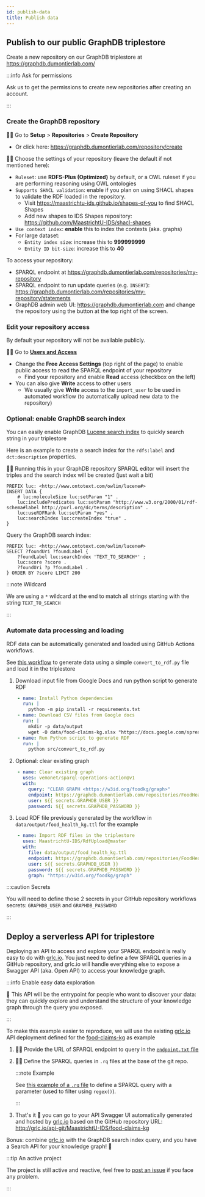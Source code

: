 ```yaml
---
id: publish-data
title: Publish data
---
```


## Publish to our public GraphDB triplestore

Create a new repository on our GraphDB triplestore at https://graphdb.dumontierlab.com/

:::info Ask for permissions

Ask us to get the permissions to create new repositories after creating an account.

:::

### Create the GraphDB repository

👩‍💻 Go to **Setup** > **Repositories** > **Create Repository**

* Or click here: https://graphdb.dumontierlab.com/repository/create

👨‍💻 Choose the settings of your repository (leave the default if not mentioned here):

* `Ruleset`: use **RDFS-Plus (Optimized)** by default, or a OWL ruleset if you are performing reasoning using OWL ontologies
* `Supports SHACL validation`: enable if you plan on using SHACL shapes to validate the RDF loaded in the repository. 
  * Visit https://maastrichtu-ids.github.io/shapes-of-you to find SHACL Shapes
  * Add new shapes to IDS Shapes repository: https://github.com/MaastrichtU-IDS/shacl-shapes
* `Use context index`: **enable** this to index the contexts (aka. graphs)
* For large dataset:
  * `Entity index size`: increase this to **999999999**
  * `Entity ID bit-size`: increase this to **40**

To access your repository:

* SPARQL endpoint at https://graphdb.dumontierlab.com/repositories/my-repository
* SPARQL endpoint to run update queries (e.g. `INSERT`): https://graphdb.dumontierlab.com/repositories/my-repository/statements
* GraphDB admin web UI: https://graphdb.dumontierlab.com and change the repository using the button at the top right of the screen.

### Edit your repository access

By default your repository will not be available publicly.

👩‍💻 Go to **[Users and Access](https://graphdb.dumontierlab.com/users)**

* Change the **Free Access Settings** (top right of the page) to enable public access to read the SPARQL endpoint of your repository
  * Find your repository and enable **Read** access (checkbox on the left)
* You can also give **Write** access to other users
  * We usually give **Write** access to the `import_user` to be used in automated workflow (to automatically upload new data to the repository)

### Optional: enable GraphDB search index

You can easily enable GraphDB [Lucene search index](https://lucene.apache.org/) to quickly search string in your triplestore

Here is an example to create a search index for the `rdfs:label` and `dct:description` properties.

👨‍💻 Running this in your GraphDB repository SPARQL editor will insert the triples and the search index will be created (just wait a bit)

```SPARQL
PREFIX luc: <http://www.ontotext.com/owlim/lucene#>
INSERT DATA { 
    # luc:moleculeSize luc:setParam "1" .
    luc:includePredicates luc:setParam "http://www.w3.org/2000/01/rdf-schema#label http://purl.org/dc/terms/description" .
    luc:useRDFRank luc:setParam "yes" .
    luc:searchIndex luc:createIndex "true" .
}
```

Query the GraphDB search index:

```SPARQL
PREFIX luc: <http://www.ontotext.com/owlim/lucene#>
SELECT ?foundUri ?foundLabel {
    ?foundLabel luc:searchIndex 'TEXT_TO_SEARCH*' ;
    luc:score ?score .
    ?foundUri ?p ?foundLabel .
} ORDER BY ?score LIMIT 200
```

:::note Wildcard

We are using a `*` wildcard at the end to match all strings starting with the string `TEXT_TO_SEARCH`

:::

### Automate data processing and loading

RDF data can be automatically generated and loaded using GitHub Actions workflows.

See [this workflow](https://github.com/MaastrichtU-IDS/food-claims-kg/blob/master/.github/workflows/generate-rdf.yml) to generate data using a simple `convert_to_rdf.py` file and load it in the triplestore

1. Download input file from Google Docs and run python script to generate RDF

```yaml
    - name: Install Python dependencies
      run: |
        python -m pip install -r requirements.txt
    - name: Download CSV files from Google docs
      run: |
        mkdir -p data/output
        wget -O data/food-claims-kg.xlsx "https://docs.google.com/spreadsheets/d/1RWZ6AlGB8m7PO5kjsbbbeI4ETLwvKLOvkrzOpl8zAM8/export?format=xlsx&id=1RWZ6AlGB8m7PO5kjsbbbeI4ETLwvKLOvkrzOpl8zAM8"
    - name: Run Python script to generate RDF
      run: |
        python src/convert_to_rdf.py
```

2. Optional: clear existing graph

```yaml
    - name: Clear existing graph
      uses: vemonet/sparql-operations-action@v1
      with:
        query: "CLEAR GRAPH <https://w3id.org/foodkg/graph>"
        endpoint: https://graphdb.dumontierlab.com/repositories/FoodHealthClaimsKG/statements
        user: ${{ secrets.GRAPHDB_USER }}
        password: ${{ secrets.GRAPHDB_PASSWORD }}
```

3. Load RDF file previously generated by the workflow in `data/output/food_health_kg.ttl` for the example

```yaml
    - name: Import RDF files in the triplestore
      uses: MaastrichtU-IDS/RdfUpload@master
      with:
        file: data/output/food_health_kg.ttl
        endpoint: https://graphdb.dumontierlab.com/repositories/FoodHealthClaimsKG/statements
        user: ${{ secrets.GRAPHDB_USER }}
        password: ${{ secrets.GRAPHDB_PASSWORD }}
        graph: "https://w3id.org/foodkg/graph"
```

:::caution Secrets

You will need to define those 2 secrets in your GitHub repository workflows secrets: `GRAPHDB_USER` and `GRAPHDB_PASSWORD`

:::

## Deploy a serverless API for triplestore

Deploying an API to access and explore your SPARQL endpoint is really easy to do with [grlc.io](http://grlc.io/). You just need to define a few SPARQL queries in a GitHub repository, and grlc.io will handle everything else to expose a Swagger API (aka. Open API) to access your knowledge graph. 

:::info Enable easy data exploration

🧭 This API will be the entrypoint for people who want to discover your data: they can quickly explore and understand the structure of your knowledge graph through the query you exposed.

:::

To make this example easier to reproduce, we will use the existing [grlc.io](http://grlc.io/) API deployment defined for the [food-claims-kg](https://github.com/MaastrichtU-IDS/food-claims-kg) as example

1. 👩‍💻 Provide the URL of SPARQL endpoint to query in the [`endpoint.txt` file](https://github.com/MaastrichtU-IDS/food-claims-kg/blob/master/endpoint.txt)

2. 👨‍💻 Define the SPARQL queries in `.rq` files at the base of the git repo.

   :::note Example

   See [this example of a `.rq` file](https://github.com/MaastrichtU-IDS/food-claims-kg/blob/master/get-claims-for-food.rq) to define a SPARQL query with a parameter (used to filter using `regex()`).

   :::

3. That's it 🤯 you can go to your API Swagger UI automatically generated and hosted by [grlc.io](http://grlc.io/) based on the GitHub repository URL: http://grlc.io/api-git/MaastrichtU-IDS/food-claims-kg

Bonus: combine [grlc.io](https://github.com/MaastrichtU-IDS/food-claims-kg) with the GraphDB search index query, and you have a Search API for your knowledge graph! 🔎

:::tip An active project

The project is still active and reactive, feel free to [post an issue](https://github.com/CLARIAH/grlc/issues) if you face any problem.

:::
